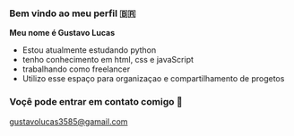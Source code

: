 ### Bem vindo ao meu perfil 🇧🇷

**Meu nome é Gustavo Lucas**

- Estou atualmente estudando python 
- tenho conhecimento em html, css e javaScript
- trabalhando como freelancer
- Utilizo esse espaço para organizaçao e compartilhamento de progetos
  
### Voçê pode entrar em contato comigo 📧

gustavolucas3585@gamail.com
